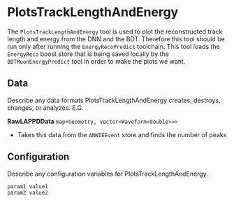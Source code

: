 # PlotsTrackLengthAndEnergy

The `PlotsTrackLengthAndEnergy` tool is used to plot the reconstructed track length and energy from the DNN and the BDT. Therefore this tool should be run only after running the `EnergyRecoPredict` toolchain. This tool loads the `EnergyReco` boost store that is being saved locally by the `BDTMuonEnergyPredict` tool in order to make the plots we want.

## Data

Describe any data formats PlotsTrackLengthAndEnergy creates, destroys, changes, or analyzes. E.G.

**RawLAPPDData** `map<Geometry, vector<Waveform<double>>>`
* Takes this data from the `ANNIEEvent` store and finds the number of peaks


## Configuration

Describe any configuration variables for PlotsTrackLengthAndEnergy.

```
param1 value1
param2 value2
```
